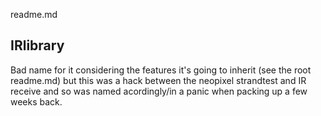 readme.md

## IRlibrary

Bad name for it considering the features it's going to inherit (see the root readme.md) but this was a hack between the neopixel strandtest and IR receive and so was named acordingly/in a panic when packing up a few weeks back.